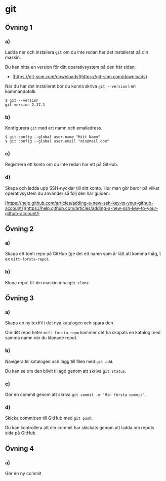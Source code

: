 # git

## Övning 1

### a)

Ladda ner och installera `git` om du inte redan har det installerat på din maskin.

Du kan hitta en version för ditt operativsystem på den här sidan:

* [https://git-scm.com/downloads](https://git-scm.com/downloads)

När du har det installerat bör du kunna skriva `git --version` i en kommandotolk:

```
$ git --version  
git version 2.17.1
```

### b)

Konfigurera `git` med ert namn och emailadress.

```
$ git config --global user.name "Mitt Namn"
$ git config --global user.email "min@mail.com"
```

### c)

Registrera ett konto om du inte redan har ett på GitHub.

### d)

Skapa och ladda upp SSH-nycklar till ditt konto. Hur man gör beror på vilket operativsystem du använder så följ den här guiden:

[https://help.github.com/articles/adding-a-new-ssh-key-to-your-github-account/](https://help.github.com/articles/adding-a-new-ssh-key-to-your-github-account/)

## Övning 2

### a)

Skapa ett tomt repo på GitHub (ge det ett namn som är lätt att komma ihåg, t ex `mitt-forsta-repo`).

### b)

Klona repot till din maskin mha `git clone`.

## Övning 3

### a)

Skapa en ny textfil i det nya katalogen och spara den.

Om ditt repo heter `mitt-forsta-repo` kommer det ha skapats en katalog med samma namn när du klonade repot.

### b)

Navigera till katalogen och lägg till filen med `git add`.

Du kan se om den blivit tillagd genom att skriva `git status`.

### c)

Gör en commit genom att skriva `git commit -m "Min första commit"`.

### d)

Skicka commit:en till GitHub med `git push`.

Du kan kontrollera att din commit har skickats genom att ladda om repots sida på GitHub.

## Övning 4

### a)

Gör en ny commit
